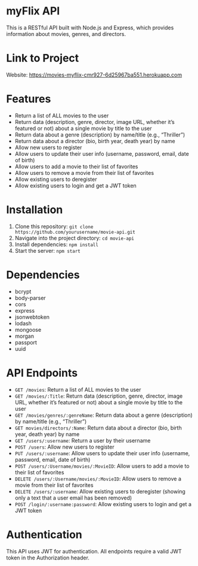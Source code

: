 # myFlix API
This is a RESTful API built with Node.js and Express, which provides information about movies, genres, and directors.
# Link to Project
Website: https://movies-myflix-cmr927-6d25967ba551.herokuapp.com
# Features
- Return a list of ALL movies to the user
- Return data (description, genre, director, image URL, whether it’s featured or not) about a
single movie by title to the user
- Return data about a genre (description) by name/title (e.g., “Thriller”)
- Return data about a director (bio, birth year, death year) by name
- Allow new users to register
- Allow users to update their user info (username, password, email, date of birth)
- Allow users to add a movie to their list of favorites
- Allow users to remove a movie from their list of favorites
- Allow existing users to deregister
- Allow existing users to login and get a JWT token

# Installation
1. Clone this repository: `git clone https://github.com/yourusername/movie-api.git`
2. Navigate into the project directory: `cd movie-api`
3. Install dependencies: `npm install`
4. Start the server: `npm start`
# Dependencies
- bcrypt
- body-parser
- cors
- express
- jsonwebtoken
- lodash
- mongoose
- morgan
- passport
- uuid

# API Endpoints
- `GET /movies`: Return a list of ALL movies to the user
- `GET /movies/:Title`: Return data (description, genre, director, image URL, whether it’s featured or not) about a single movie by title to the user
- `GET /movies/genres/:genreName`: Return data about a genre (description) by name/title (e.g., “Thriller”)
- `GET movies/directors/:Name`: Return data about a director (bio, birth year, death year) by name
- `GET /users/:username`: Return a user by their username
- `POST /users`: Allow new users to register
- `PUT /users/:username`: Allow users to update their user info (username, password, email, date of birth)
- `POST /users/:Username/movies/:MovieID`: Allow users to add a movie to their list of favorites
- `DELETE /users/:Username/movies/:MovieID`: Allow users to remove a movie from their list of favorites
- `DELETE /users/:username`: Allow existing users to deregister (showing only a text that a user email has been removed)
- `POST /login/:username:password`: Allow existing users to login and get a JWT token
# Authentication
This API uses JWT for authentication. All endpoints require a valid JWT token in the Authorization header.
